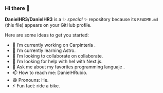 ### Hi there 👋

**DanielHR3/DanielHR3** is a ✨ _special_ ✨ repository because its `README.md` (this file) appears on your GitHub profile.

Here are some ideas to get you started:

- 🔭 I’m currently working on Carpintería .
- 🌱 I’m currently learning Astro.
- 👯 I’m looking to collaborate on collaborate.
- 🤔 I’m looking for help with hel with Next.js.
- 💬 Ask me about my favorites programming languaje .
- 📫 How to reach me: DanielHRubio.
- 😄 Pronouns: He.
- ⚡ Fun fact: ride a bike.